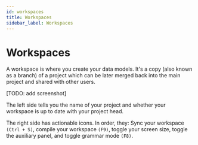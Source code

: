 ```yaml
---
id: workspaces
title: Workspaces
sidebar_label: Workspaces
---
```


# Workspaces

A workspace is where you create your data models. It's a copy (also known as a branch) of a project which can be later merged back into the main project and shared with other users.

[TODO: add screenshot]

The left side tells you the name of your project and whether your workspace is up to date with your project head.

The right side has actionable icons. In order, they: Sync your workspace `(Ctrl + S)`, compile your workspace `(F9)`, toggle your screen size, toggle the auxiliary panel, and toggle grammar mode `(F8)`.
